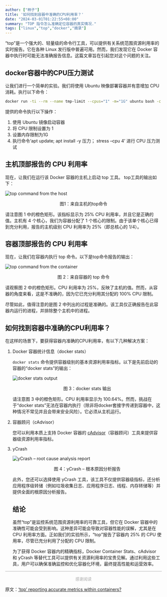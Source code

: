 ```yaml
---
author: ["柿子"]
title: '如何找到容器中准确的CPU利用率？'
date: "2024-03-01T01:22:55+08:00"
summary: "TOP 指令怎么准确定位容器的真实情况."
tags: ["linux","top","docker","摘录"]
---
```


“top”是一个强大的、轻量级的命令行工具，可以提供有关系统范围资源利用率的实时报告。它在各种 Linux 发行版中普遍可用。然而，我们发现它在 Docker 容器中执行时可能无法准确报告信息。这篇文章旨在引起您对这个问题的关注。

## docker容器中的CPU压力测试

让我们进行一个简单的实验。我们将使用 Ubuntu 映像部署容器并有意增加 CPU 消耗。执行以下命令：

```bash
docker run -ti --rm --name tmp-limit --cpus="1" -m="1G" ubuntu bash -c 'apt update; apt install -y stress; stress --cpu 4'
```

提供的命令执行以下操作：

1. 使用 Ubuntu 镜像启动容器
2. 将 CPU 限制设置为 1
3. 设置内存限制为1G
4. 执行命令‘apt update; apt install -y 压力； stress –cpu 4’ 进行 CPU 压力测试

## 主机顶部报告的 CPU 利用率

现在，让我们在运行该 Docker 容器的主机上启动 top 工具。 top工具的输出如下：

![top command from the host](https://i0.wp.com/blog.ycrash.io/wp-content/uploads/2024/02/1-top-from-host.png?w=1467&ssl=1)

<p align="center">图1：来自主机的top命令</p>

请注意图 1 中的橙色矩形。该指标显示为 25% CPU 利用率，并且它是正确的值。主机有 4 个核心，我们为容器分配了 1 个核心的限制。由于该单个核心已得到充分利用，报告的主机级别 CPU 利用率为 25%（即总核心的 1/4）。

## 容器顶部报告的 CPU 利用率

现在，让我们在容器内执行 top 命令。以下是top命令报告的输出：

![top command from the container](https://i0.wp.com/blog.ycrash.io/wp-content/uploads/2024/02/2-top-from-container.png?w=1467&ssl=1)

<p align="center">图 2：来自容器的 top 命令</p>

请观察图 2 中的橙色矩形。CPU 利用率为 25%，反映了主机的值。然而，从容器的角度来看，这是不准确的，因为它已充分利用其分配的 100% CPU 限制。

尽管如此，值得注意的是图 2 中列出的过程是准确的。该工具仅正确报告在此容器内运行的进程，并排除整个主机中的进程。

## 如何找到容器中准确的CPU利用率？

在这样的场景下，要获得容器内准确的CPU利用率，有以下几种解决方案：

1. Docker 容器统计信息（docker stats）

   `docker stats` 命令提供容器级别的基本资源利用率指标。以下是先前启动的容器的“docker stats”的输出：

   ![docker stats output](https://i0.wp.com/blog.ycrash.io/wp-content/uploads/2024/02/3-docker-stats.png?w=1472&ssl=1)

   <p align="center">图 3：docker stats 输出</p>

   请注意图 3 中的橙色矩形。CPU 利用率显示为 100.64%。然而，挑战在于“docker stats”无法在容器内执行（除非将docker套接字传递到容器中，这种情况不常见并且会带来安全风险）。它必须从主机运行。

2. 容器顾问（cAdvisor）

   您可以利用本质上支持 Docker 容器的 [cAdvisor](https://github.com/google/cadvisor)（容器顾问）工具来提供容器级资源利用率指标。

3. yCrash

   ![yCrash – root cause analysis report](https://i0.wp.com/blog.ycrash.io/wp-content/uploads/2024/02/4-ycrash.png?w=1472&ssl=1)

   <p align="center">图 4：yCrash – 根本原因分析报告</p>

   此外，您还可以选择使用 yCrash 工具，该工具不仅提供容器级指标，还分析应用程序级转储（例如垃圾收集日志、应用程序日志、线程、内存转储等）并提供全面的根原因分析报告。

   ## 结论

   虽然“top”是监控系统范围资源利用率的可靠工具，但它在 Docker 容器中的准确性可能会受到影响。这种差异可能会导致对容器性能的误解，尤其是在 CPU 利用率方面。正如我们的实验所示，“top”报告了容器内 25% 的 CPU 使用率，尽管已充分利用了分配的 CPU 限制。

   为了获得 Docker 容器内的精确指标，Docker Container Stats、cAdvisor 和 yCrash 等替代工具可以提供有关资源利用率的宝贵见解。通过利用这些工具，用户可以确保准确监控和优化容器化环境，最终提高性能和运营效率。

<hr style="background:#aaaaaa"/>
<center><font size="2.3" color="#aaaaaa">感谢阅读</font></center>

原文：[‘top’ reporting accurate metrics within containers?](https://blog.ycrash.io/2024/02/12/top-reporting-accurate-metrics-within-containers/)
